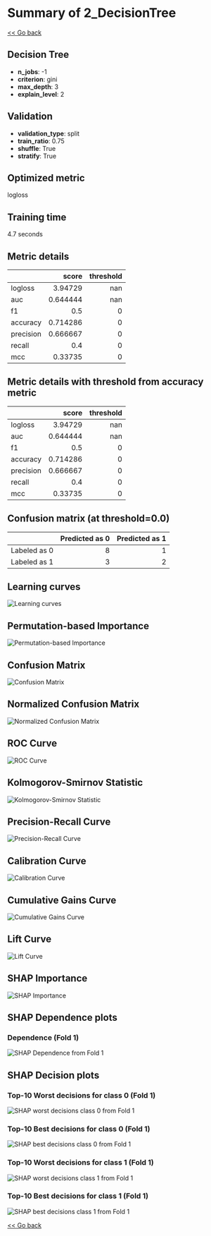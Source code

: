 # Summary of 2_DecisionTree

[<< Go back](../README.md)


## Decision Tree
- **n_jobs**: -1
- **criterion**: gini
- **max_depth**: 3
- **explain_level**: 2

## Validation
 - **validation_type**: split
 - **train_ratio**: 0.75
 - **shuffle**: True
 - **stratify**: True

## Optimized metric
logloss

## Training time

4.7 seconds

## Metric details
|           |    score |   threshold |
|:----------|---------:|------------:|
| logloss   | 3.94729  |         nan |
| auc       | 0.644444 |         nan |
| f1        | 0.5      |           0 |
| accuracy  | 0.714286 |           0 |
| precision | 0.666667 |           0 |
| recall    | 0.4      |           0 |
| mcc       | 0.33735  |           0 |


## Metric details with threshold from accuracy metric
|           |    score |   threshold |
|:----------|---------:|------------:|
| logloss   | 3.94729  |         nan |
| auc       | 0.644444 |         nan |
| f1        | 0.5      |           0 |
| accuracy  | 0.714286 |           0 |
| precision | 0.666667 |           0 |
| recall    | 0.4      |           0 |
| mcc       | 0.33735  |           0 |


## Confusion matrix (at threshold=0.0)
|              |   Predicted as 0 |   Predicted as 1 |
|:-------------|-----------------:|-----------------:|
| Labeled as 0 |                8 |                1 |
| Labeled as 1 |                3 |                2 |

## Learning curves
![Learning curves](learning_curves.png)

## Permutation-based Importance
![Permutation-based Importance](permutation_importance.png)
## Confusion Matrix

![Confusion Matrix](confusion_matrix.png)


## Normalized Confusion Matrix

![Normalized Confusion Matrix](confusion_matrix_normalized.png)


## ROC Curve

![ROC Curve](roc_curve.png)


## Kolmogorov-Smirnov Statistic

![Kolmogorov-Smirnov Statistic](ks_statistic.png)


## Precision-Recall Curve

![Precision-Recall Curve](precision_recall_curve.png)


## Calibration Curve

![Calibration Curve](calibration_curve_curve.png)


## Cumulative Gains Curve

![Cumulative Gains Curve](cumulative_gains_curve.png)


## Lift Curve

![Lift Curve](lift_curve.png)



## SHAP Importance
![SHAP Importance](shap_importance.png)

## SHAP Dependence plots

### Dependence (Fold 1)
![SHAP Dependence from Fold 1](learner_fold_0_shap_dependence.png)

## SHAP Decision plots

### Top-10 Worst decisions for class 0 (Fold 1)
![SHAP worst decisions class 0 from Fold 1](learner_fold_0_shap_class_0_worst_decisions.png)
### Top-10 Best decisions for class 0 (Fold 1)
![SHAP best decisions class 0 from Fold 1](learner_fold_0_shap_class_0_best_decisions.png)
### Top-10 Worst decisions for class 1 (Fold 1)
![SHAP worst decisions class 1 from Fold 1](learner_fold_0_shap_class_1_worst_decisions.png)
### Top-10 Best decisions for class 1 (Fold 1)
![SHAP best decisions class 1 from Fold 1](learner_fold_0_shap_class_1_best_decisions.png)

[<< Go back](../README.md)
